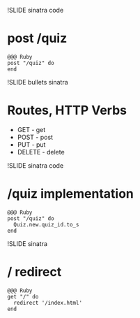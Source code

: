 !SLIDE sinatra code
# post /quiz

    @@@ Ruby
    post "/quiz" do
    end


!SLIDE bullets sinatra
# Routes, HTTP Verbs

* GET - get
* POST - post
* PUT - put
* DELETE - delete

!SLIDE sinatra code
# /quiz implementation

    @@@ Ruby
    post "/quiz" do
      Quiz.new.quiz_id.to_s
    end

!SLIDE sinatra
# / redirect

    @@@ Ruby
    get "/" do
      redirect '/index.html'
    end
